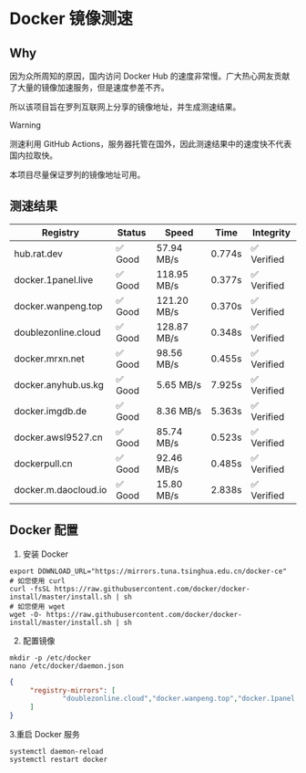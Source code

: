 # Docker 镜像测速

## Why

因为众所周知的原因，国内访问 Docker Hub 的速度非常慢。广大热心网友贡献了大量的镜像加速服务，但是速度参差不齐。


所以该项目旨在罗列互联网上分享的镜像地址，并生成测速结果。

> [!WARNING]
> 测速利用 GitHub Actions，服务器托管在国外，因此测速结果中的速度快不代表国内拉取快。
>

本项目尽量保证罗列的镜像地址可用。

## 测速结果

| Registry | Status | Speed | Time | Integrity |
|----------|--------|-------|------|-----------|
| hub.rat.dev | ✅ Good | 57.94 MB/s | 0.774s | ✅ Verified |
| docker.1panel.live | ✅ Good | 118.95 MB/s | 0.377s | ✅ Verified |
| docker.wanpeng.top | ✅ Good | 121.20 MB/s | 0.370s | ✅ Verified |
| doublezonline.cloud | ✅ Good | 128.87 MB/s | 0.348s | ✅ Verified |
| docker.mrxn.net | ✅ Good | 98.56 MB/s | 0.455s | ✅ Verified |
| docker.anyhub.us.kg | ✅ Good | 5.65 MB/s | 7.925s | ✅ Verified |
| docker.imgdb.de | ✅ Good | 8.36 MB/s | 5.363s | ✅ Verified |
| docker.awsl9527.cn | ✅ Good | 85.74 MB/s | 0.523s | ✅ Verified |
| dockerpull.cn | ✅ Good | 92.46 MB/s | 0.485s | ✅ Verified |
| docker.m.daocloud.io | ✅ Good | 15.80 MB/s | 2.838s | ✅ Verified |

## Docker 配置

1. 安装 Docker
```shell
export DOWNLOAD_URL="https://mirrors.tuna.tsinghua.edu.cn/docker-ce"
# 如您使用 curl
curl -fsSL https://raw.githubusercontent.com/docker/docker-install/master/install.sh | sh
# 如您使用 wget
wget -O- https://raw.githubusercontent.com/docker/docker-install/master/install.sh | sh
```

2. 配置镜像

```shell
mkdir -p /etc/docker
nano /etc/docker/daemon.json
```

```json
{
     "registry-mirrors": [
             "doublezonline.cloud","docker.wanpeng.top","docker.1panel.live"
     ]
}
```

 3.重启 Docker 服务
```shell
systemctl daemon-reload
systemctl restart docker
```
